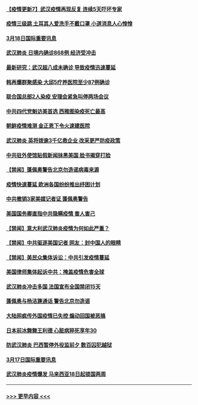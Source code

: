 #### [【疫情更新7】武汉疫情再现反复 连续5天吓坏专家](../pages/prog202/a102801131.md?t=03182002) 
#### [疫情三级跳 土耳其人爱洗手不戴口罩 小道消息人心惶惶](../pages/prog202/a102802247.md?t=03182002) 
#### [3月18日国际重要讯息](../pages/prog202/a102802220.md?t=03182002) 
#### [武汉肺炎 日境内确诊868例 经济受冲击](../pages/prog202/a102802165.md?t=03182002) 
#### [最新研究：武汉超八成未确诊 导致疫情迅速蔓延](../pages/prog202/a102802178.md?t=03182002) 
#### [韩再爆群聚感染 大邱5疗养医院至少87例确诊](../pages/prog202/a102802065.md?t=03182002) 
#### [联合国总部2人染疫 安理会紧急叫停两场会议](../pages/prog202/a102802101.md?t=03182002) 
#### [中共四代党魁访美首选 西雅图染疫死亡最高](../pages/prog202/a102802001.md?t=03182002) 
#### [朝鲜疫情难测 金正恩下令火速建医院](../pages/prog202/a102802030.md?t=03182002) 
#### [武汉肺炎 英将拨逾3千亿救企业 改采更严防疫政策](../pages/prog202/a102802014.md?t=03182002) 
#### [中共驻外使馆贴假新闻抹黑美国 脸书揭穿打脸](../pages/prog202/a102801817.md?t=03182002) 
#### [【禁闻】蓬佩奥警告北京勿造谣病毒来源](../pages/prog202/a102801905.md?t=03182002) 
#### [疫情快速蔓延 欧洲各国纷纷推出纾困计划](../pages/prog202/a102801885.md?t=03182002) 
#### [中共撤销3家美媒记者证 蓬佩奥警告](../pages/prog202/a102801872.md?t=03182002) 
#### [美国国务卿直指中共隐瞒疫情 害人害己](../pages/prog202/a102801874.md?t=03182002) 
#### [【禁闻】意大利武汉肺炎疫情为何如此严重？](../pages/prog202/a102801822.md?t=03182002) 
#### [【禁闻】中共驱逐美国记者 网友：封中国人的眼睛](../pages/prog202/a102801807.md?t=03182002) 
#### [【禁闻】美民众集体诉讼：中共引发疫情蔓延](../pages/prog202/a102801799.md?t=03182002) 
#### [美国律师集体起诉中共：掩盖疫情危害全球](../pages/prog202/a102801671.md?t=03182002) 
#### [武汉肺炎冲击多国 法国宣布全国禁闭15天](../pages/prog202/a102801654.md?t=03182002) 
#### [蓬佩奥与杨洁篪通话 警告北京勿造谣](../pages/prog202/a102801646.md?t=03182002) 
#### [大陆网疯传外国疫情已失控 煽动回国被恶搞](../pages/prog202/a102801480.md?t=03182002) 
#### [日本前冰舞舞王利德 心脏病猝死享年30](../pages/prog202/a102801444.md?t=03182002) 
#### [防武汉肺炎 巴西暂停外役监前夕 数百囚犯越狱](../pages/prog202/a102801374.md?t=03182002) 
#### [3月17日国际重要讯息](../pages/prog202/a102801383.md?t=03182002) 
#### [武汉肺炎疫情爆发 马来西亚18日起锁国两周](../pages/prog202/a102801262.md?t=03182002) 

----
#### [ >>> 更早内容 <<< ](../indexes/prog202-earlier.md)
